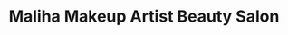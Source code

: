 ---
title: "Maliha Makeup Artist Beauty Salon"
url: /karachi/maliha-makeup-artist-beauty-salon/
shop: beauty
---